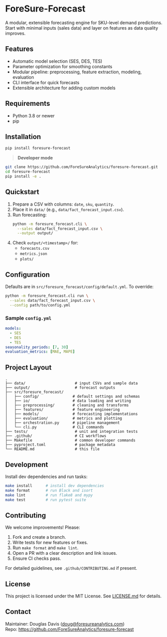 # ForeSure-Forecast

A modular, extensible forecasting engine for SKU-level demand predictions. Start with minimal inputs (sales data) and layer on features as data quality improves.

## Features

- Automatic model selection (SES, DES, TES)
- Parameter optimization for smoothing constants
- Modular pipeline: preprocessing, feature extraction, modeling, evaluation
- CLI interface for quick forecasts
- Extensible architecture for adding custom models

## Requirements

- Python 3.8 or newer
- pip

## Installation

```bash
pip install foresure-forecast
```

> **Developer mode**
```bash
git clone https://github.com/ForeSureAnalytics/foresure-forecast.git
cd foresure-forecast
pip install -e .
```

## Quickstart

1. Prepare a CSV with columns: `date`, `sku`, `quantity`.
2. Place it in `data/` (e.g., `data/fact_forecast_input.csv`).
3. Run forecasting:
   ```bash
   python -m foresure_forecast.cli \
     --sales data/fact_forecast_input.csv \
     --output output/
   ```
4. Check `output/<timestamp>/` for:
   - `forecasts.csv`
   - `metrics.json`
   - `plots/`

## Configuration

Defaults are in `src/foresure_forecast/config/default.yml`. To override:

```bash
python -m foresure_forecast.cli run \
  --sales data/fact_forecast_input.csv \
  --config path/to/config.yml
```

### Sample `config.yml`

```yaml
models:
  - SES
  - DES
  - TES
seasonality_periods: [7, 30]
evaluation_metrics: [MAE, MAPE]
```

## Project Layout

```
.
├── data/                      # input CSVs and sample data
├── output/                    # forecast outputs
├── src/foresure_forecast/
│   ├── config/               # default settings and schemas
│   ├── io/                   # data loading and writing
│   ├── preprocessing/        # cleaning and transforms
│   ├── features/             # feature engineering
│   ├── models/               # forecasting implementations
│   ├── evaluation/           # metrics and plotting
│   ├── orchestration.py      # pipeline management
│   └── cli.py                # CLI commands
├── tests/                     # unit and integration tests
├── .github/                   # CI workflows
├── Makefile                   # common developer commands
├── pyproject.toml             # package metadata
└── README.md                  # this file
```

## Development

Install dev dependencies and run tasks:

```bash
make install      # install dev dependencies
make format       # run Black and isort
make lint         # run flake8 and mypy
make test         # run pytest suite
```

## Contributing

We welcome improvements! Please:
1. Fork and create a branch.
2. Write tests for new features or fixes.
3. Run `make format` and `make lint`.
4. Open a PR with a clear description and link issues.
5. Ensure CI checks pass.

For detailed guidelines, see `.github/CONTRIBUTING.md` if present.

## License

This project is licensed under the MIT License. See [LICENSE.md](LICENSE.md) for details.

## Contact

Maintainer: Douglas Davis (<doug@foresureanalytics.com>)  
Repo: https://github.com/ForeSureAnalytics/foresure-forecast